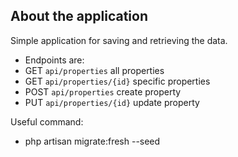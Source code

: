 

## About the application

Simple application for saving and retrieving the data. 

- Endpoints are:
- GET `api/properties` all properties
- GET `api/properties/{id}` specific properties
- POST `api/properties` create property
- PUT `api/properties/{id}` update property

Useful command:
- php artisan migrate:fresh --seed